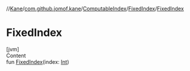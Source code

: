 //[Kane](../../../index.md)/[com.github.jomof.kane](../../index.md)/[ComputableIndex](../index.md)/[FixedIndex](index.md)/[FixedIndex](-fixed-index.md)



# FixedIndex  
[jvm]  
Content  
fun [FixedIndex](-fixed-index.md)(index: [Int](https://kotlinlang.org/api/latest/jvm/stdlib/kotlin/-int/index.html))  



